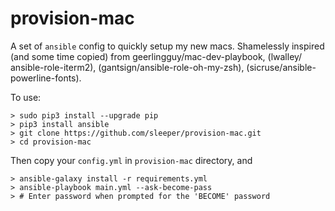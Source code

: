 # provision-mac

A set of `ansible` config to quickly setup my new macs.
Shamelessly inspired (and some time copied) from geerlingguy/mac-dev-playbook, (lwalley/ ansible-role-iterm2), (gantsign/ansible-role-oh-my-zsh), (sicruse/ansible-powerline-fonts).

To use:
```
> sudo pip3 install --upgrade pip
> pip3 install ansible
> git clone https://github.com/sleeper/provision-mac.git
> cd provision-mac
```
Then copy your `config.yml` in `provision-mac` directory, and

```
> ansible-galaxy install -r requirements.yml
> ansible-playbook main.yml --ask-become-pass
> # Enter password when prompted for the 'BECOME' password
```
